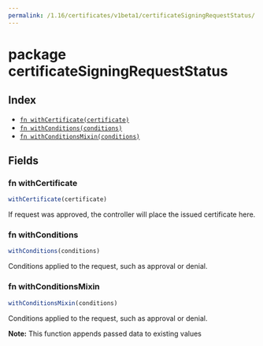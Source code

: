 ```yaml
---
permalink: /1.16/certificates/v1beta1/certificateSigningRequestStatus/
---
```


# package certificateSigningRequestStatus



## Index

* [`fn withCertificate(certificate)`](#fn-withcertificate)
* [`fn withConditions(conditions)`](#fn-withconditions)
* [`fn withConditionsMixin(conditions)`](#fn-withconditionsmixin)

## Fields

### fn withCertificate

```ts
withCertificate(certificate)
```

If request was approved, the controller will place the issued certificate here.

### fn withConditions

```ts
withConditions(conditions)
```

Conditions applied to the request, such as approval or denial.

### fn withConditionsMixin

```ts
withConditionsMixin(conditions)
```

Conditions applied to the request, such as approval or denial.

**Note:** This function appends passed data to existing values